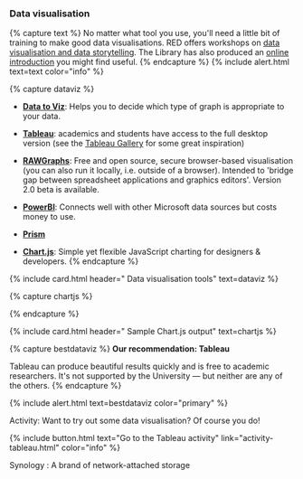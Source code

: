 ### Data visualisation

{% capture text %}
No matter what tool you use, you'll need a little bit of training to make good data visualisations. RED offers workshops on [data visualisation and data storytelling](https://app.secure.griffith.edu.au/events/category/developing-researcher-training-program). The Library has also produced an [online introduction](https://sway.office.com/O9vEKmTmBXPxGOnE) you might find useful.
{% endcapture %}
{% include alert.html text=text color="info" %}

{% capture dataviz %}
- **[Data to Viz](https://www.data-to-viz.com/)**: Helps you to decide which type of graph is appropriate to your data. 

- **[Tableau](https://public.tableau.com)**: academics and students have access to the full desktop version (see the [Tableau Gallery](https://public.tableau.com/en-us/s/gallery) for some great inspiration)

- **[RAWGraphs](https://app.rawgraphs.io)**: Free and open source, secure browser-based visualisation (you can also run it locally, i.e. outside of a browser). Intended to 'bridge gap between spreadsheet applications and graphics editors'. Version 2.0 beta is available.

- **[PowerBI](https://powerbi.microsoft.com)**: Connects well with other Microsoft data sources but costs money to use.

- **[Prism](https://www.graphpad.com/scientific-software/prism/)**

- **[Chart.js](https://www.chartjs.org)**: Simple yet flexible JavaScript charting for designers & developers. 
{% endcapture %}

{% include card.html header="<i class='fas fa-eye'></i> Data visualisation tools" text=dataviz %}

{% capture chartjs %}
<div>
  <canvas id="myChart"></canvas>
</div>

<script src="https://cdn.jsdelivr.net/npm/chart.js"></script> 

<canvas id="myChart" width="400" height=100%></canvas>
<script>
var ctx = document.getElementById('myChart');
var myChart = new Chart(ctx, {
    type: 'bar',
    data: {
        labels: ['Red', 'Blue', 'Yellow', 'Green', 'Purple', 'Orange'],
        datasets: [{
            label: '# of Votes',
            data: [12, 19, 3, 5, 2, 3],
            backgroundColor: [
                'rgba(255, 99, 132, 0.2)',
                'rgba(54, 162, 235, 0.2)',
                'rgba(255, 206, 86, 0.2)',
                'rgba(75, 192, 192, 0.2)',
                'rgba(153, 102, 255, 0.2)',
                'rgba(255, 159, 64, 0.2)'
            ],
            borderColor: [
                'rgba(255, 99, 132, 1)',
                'rgba(54, 162, 235, 1)',
                'rgba(255, 206, 86, 1)',
                'rgba(75, 192, 192, 1)',
                'rgba(153, 102, 255, 1)',
                'rgba(255, 159, 64, 1)'
            ],
            borderWidth: 1
        }]
    },
    options: {
        scales: {
            y: {
                beginAtZero: true
            }
        }
    }
});
</script>
{% endcapture %}

{% include card.html header="<i class='fas fa-eye'></i> Sample Chart.js output" text=chartjs %}

{% capture bestdataviz %}
**Our recommendation: Tableau**

Tableau can produce beautiful results quickly and is free to academic researchers. It's not supported by the University — but neither are any of the others.
{% endcapture %}

{% include alert.html text=bestdataviz color="primary" %}

Activity: Want to try out some data visualisation? Of course you do!

{% include button.html text="Go to the Tableau activity" link="activity-tableau.html" color="info" %}

Synology
: A brand of network-attached storage
